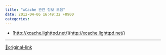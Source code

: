 ```yaml
---
title: "xCache 관련 정보 모음"
date: 2012-04-06 16:49:32 +0900
categories: 
---
```

  

- [http://xcache.lighttpd.net/](http://xcache.lighttpd.net/)





***
[🔗original-link](http://www.mins01.com/mh/tech/read/765)